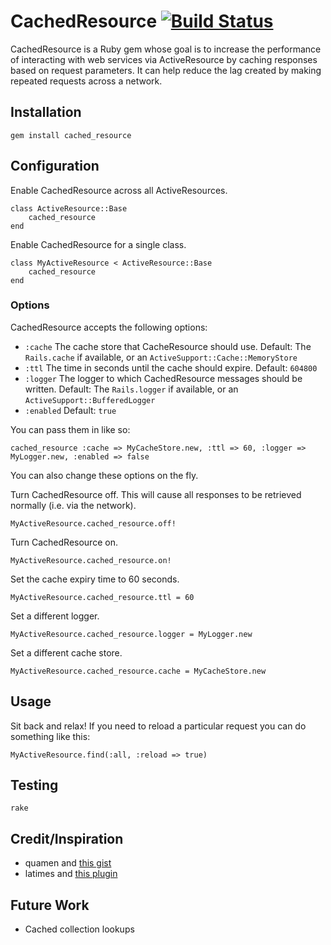 # CachedResource [![Build Status](https://secure.travis-ci.org/Ahsizara/cached_resource.png)](http://travis-ci.org/Ahsizara/cached_resource)
CachedResource is a Ruby gem whose goal is to increase the performance of interacting with web services via ActiveResource by caching responses based on request parameters.  It can help reduce the lag created by making repeated requests across a network.

## Installation
	gem install cached_resource

## Configuration
Enable CachedResource across all ActiveResources.

	class ActiveResource::Base
		cached_resource
	end

Enable CachedResource for a single class.

	class MyActiveResource < ActiveResource::Base
		cached_resource
	end

### Options
CachedResource accepts the following options:

* `:cache` The cache store that CacheResource should use. Default: The `Rails.cache` if available, or an `ActiveSupport::Cache::MemoryStore`
* `:ttl` The time in seconds until the cache should expire. Default: `604800`
* `:logger` The logger to which CachedResource messages should be written. Default: The `Rails.logger` if available, or an `ActiveSupport::BufferedLogger`
* `:enabled` Default: `true`

You can pass them in like so:

	cached_resource :cache => MyCacheStore.new, :ttl => 60, :logger => MyLogger.new, :enabled => false

You can also change these options on the fly.

Turn CachedResource off.  This will cause all responses to be retrieved normally (i.e. via the network).

	MyActiveResource.cached_resource.off!

Turn CachedResource on.

	MyActiveResource.cached_resource.on!

Set the cache expiry time to 60 seconds.

	MyActiveResource.cached_resource.ttl = 60

Set a different logger.

	MyActiveResource.cached_resource.logger = MyLogger.new

Set a different cache store.

	MyActiveResource.cached_resource.cache = MyCacheStore.new

## Usage
Sit back and relax! If you need to reload a particular request you can do something like this:

	MyActiveResource.find(:all, :reload => true)

## Testing
	rake

## Credit/Inspiration
* quamen and [this gist](http://gist.github.com/947734)
* latimes and [this plugin](http://github.com/latimes/cached_resource)

## Future Work
* Cached collection lookups
